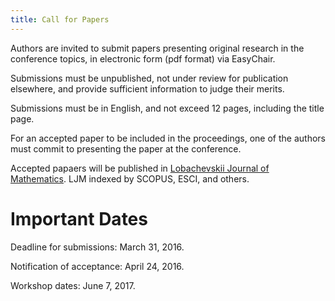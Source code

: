 ```yaml
---
title: Call for Papers
---
```

Authors are invited to submit papers presenting original research in the conference topics, in electronic form (pdf format) via EasyChair.

Submissions must be unpublished, not under review for publication elsewhere, and provide sufficient information to judge their merits.

Submissions must be in English, and not exceed 12 pages, including the title page.

For an accepted paper to be included in the proceedings, one of the authors must commit to presenting the paper at the conference.

Accepted papaers will  be published in [Lobachevskii Journal of Mathematics][ljm]. LJM indexed by SCOPUS, ESCI, and others. 
# Important Dates

Deadline for submissions: March 31, 2016.

Notification of acceptance: April 24, 2016.

Workshop dates: June 7, 2017.


[ljm]: http://www.springer.com/mathematics/journal/12202
